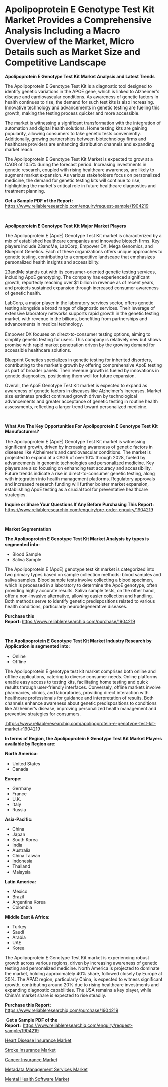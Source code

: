 <p><h1>Apolipoprotein E Genotype Test Kit Market Provides a Comprehensive Analysis Including a Macro Overview of the Market, Micro Details such as Market Size and Competitive Landscape</h1></p><p><strong>Apolipoprotein E Genotype Test Kit Market Analysis and Latest Trends</strong></p>
<p><p>The Apolipoprotein E Genotype Test Kit is a diagnostic tool designed to identify genetic variations in the APOE gene, which is linked to Alzheimer's disease and cardiovascular conditions. As awareness of genetic factors in health continues to rise, the demand for such test kits is also increasing. Innovative technology and advancements in genetic testing are fueling this growth, making the testing process quicker and more accessible.</p><p>The market is witnessing a significant transformation with the integration of automation and digital health solutions. Home testing kits are gaining popularity, allowing consumers to take genetic tests conveniently. Additionally, growing partnerships between biotechnology firms and healthcare providers are enhancing distribution channels and expanding market reach.</p><p>The Apolipoprotein E Genotype Test Kit Market is expected to grow at a CAGR of 10.5% during the forecast period. Increasing investments in genetic research, coupled with rising healthcare awareness, are likely to augment market expansion. As various stakeholders focus on personalized medicine, the demand for genetic testing kits will continue to rise, highlighting the market's critical role in future healthcare diagnostics and treatment planning.</p></p>
<p><strong>Get a Sample PDF of the Report:&nbsp;</strong> <a href="https://www.reliableresearchiq.com/enquiry/request-sample/1904219?utm_campaign=1783&utm_medium=2&utm_source=Github&utm_content=ia&utm_term=24102024&utm_id=apolipoprotein-e-genotype-test-kit">https://www.reliableresearchiq.com/enquiry/request-sample/1904219</a></p>
<p>&nbsp;</p>
<p><strong>Apolipoprotein E Genotype Test Kit Major Market Players</strong></p>
<p><p>The Apolipoprotein E (ApoE) Genotype Test Kit market is characterized by a mix of established healthcare companies and innovative biotech firms. Key players include 23andMe, LabCorp, Empower DX, Mega Genomics, and Blueprint Genetics. Each of these organizations offers unique approaches to genetic testing, contributing to a competitive landscape that emphasizes personalized health insights and accessibility.</p><p>23andMe stands out with its consumer-oriented genetic testing services, including ApoE genotyping. The company has experienced significant growth, reportedly reaching over $1 billion in revenue as of recent years, and projects sustained expansion through increased consumer awareness of genetic health.</p><p>LabCorp, a major player in the laboratory services sector, offers genetic testing alongside a broad range of diagnostic services. Their leverage of extensive laboratory networks supports rapid growth in the genetic testing market, with revenue in the billions, benefiting from partnerships and advancements in medical technology.</p><p>Empower DX focuses on direct-to-consumer testing options, aiming to simplify genetic testing for users. This company is relatively new but shows promise with rapid market penetration driven by the growing demand for accessible healthcare solutions.</p><p>Blueprint Genetics specializes in genetic testing for inherited disorders, contributing to the market's growth by offering comprehensive ApoE testing as part of broader panels. Their revenue growth is fueled by innovations in genetic diagnostics, positioning them well for future expansion.</p><p>Overall, the ApoE Genotype Test Kit market is expected to expand as awareness of genetic factors in diseases like Alzheimer's increases. Market size estimates predict continued growth driven by technological advancements and greater acceptance of genetic testing in routine health assessments, reflecting a larger trend toward personalized medicine.</p></p>
<p>&nbsp;</p>
<p><strong>What Are The Key Opportunities For Apolipoprotein E Genotype Test Kit Manufacturers?</strong></p>
<p><p>The Apolipoprotein E (ApoE) Genotype Test Kit market is witnessing significant growth, driven by increasing awareness of genetic factors in diseases like Alzheimer's and cardiovascular conditions. The market is projected to expand at a CAGR of over 10% through 2028, fueled by advancements in genomic technologies and personalized medicine. Key players are also focusing on enhancing test accuracy and accessibility. Future trends indicate a rise in direct-to-consumer genetic testing, along with integration into health management platforms. Regulatory approvals and increased research funding will further bolster market expansion, establishing ApoE testing as a crucial tool for preventative healthcare strategies.</p></p>
<p><strong>Inquire or Share Your Questions If Any Before Purchasing This Report:</strong> <a href="https://www.reliableresearchiq.com/enquiry/pre-order-enquiry/1904219?utm_campaign=1783&utm_medium=2&utm_source=Github&utm_content=ia&utm_term=24102024&utm_id=apolipoprotein-e-genotype-test-kit">https://www.reliableresearchiq.com/enquiry/pre-order-enquiry/1904219</a></p>
<p>&nbsp;</p>
<p><strong>Market Segmentation</strong></p>
<p><strong>The Apolipoprotein E Genotype Test Kit Market Analysis by types is segmented into:</strong></p>
<p><ul><li>Blood Sample</li><li>Saliva Sample</li></ul></p>
<p><p>The Apolipoprotein E (ApoE) genotype test kit market is categorized into two primary types based on sample collection methods: blood samples and saliva samples. Blood sample tests involve collecting a blood specimen, which is processed in a laboratory to determine the ApoE genotype, often providing highly accurate results. Saliva sample tests, on the other hand, offer a non-invasive alternative, allowing easier collection and handling. Both methods serve to identify genetic predispositions related to various health conditions, particularly neurodegenerative diseases.</p></p>
<p><strong>Purchase this Report:&nbsp;</strong><a href="https://www.reliableresearchiq.com/purchase/1904219?utm_campaign=1783&utm_medium=2&utm_source=Github&utm_content=ia&utm_term=24102024&utm_id=apolipoprotein-e-genotype-test-kit">https://www.reliableresearchiq.com/purchase/1904219</a></p>
<p>&nbsp;</p>
<p><strong>The Apolipoprotein E Genotype Test Kit Market Industry Research by Application is segmented into:</strong></p>
<p><ul><li>Online</li><li>Offline</li></ul></p>
<p><p>The Apolipoprotein E genotype test kit market comprises both online and offline applications, catering to diverse consumer needs. Online platforms enable easy access to testing kits, facilitating home testing and quick results through user-friendly interfaces. Conversely, offline markets involve pharmacies, clinics, and laboratories, providing direct interaction with healthcare professionals for guidance and interpretation of results. Both channels enhance awareness about genetic predispositions to conditions like Alzheimer’s disease, improving personalized health management and preventive strategies for consumers.</p></p>
<p><a href="https://www.reliableresearchiq.com/apolipoprotein-e-genotype-test-kit-market-r1904219?utm_campaign=1783&utm_medium=2&utm_source=Github&utm_content=ia&utm_term=24102024&utm_id=apolipoprotein-e-genotype-test-kit">&nbsp;https://www.reliableresearchiq.com/apolipoprotein-e-genotype-test-kit-market-r1904219</a></p>
<p><strong>In terms of Region, the Apolipoprotein E Genotype Test Kit Market Players available by Region are:</strong></p>
<p>
    <p> <strong> North America: </strong>
        <ul>
            <li>United States</li>
            <li>Canada</li>
        </ul>
        </p> 
    <p> <strong> Europe: </strong>
        <ul>
            <li>Germany</li>
            <li>France</li>
            <li>U.K.</li>
            <li>Italy</li>
            <li>Russia</li>
        </ul>
        </p> 
    <p> <strong> Asia-Pacific: </strong>
        <ul>
            <li>China</li>
            <li>Japan</li>
            <li>South Korea</li>
            <li>India</li>
            <li>Australia</li>
            <li>China Taiwan</li>
            <li>Indonesia</li>
            <li>Thailand</li>
            <li>Malaysia</li>
        </ul>
        </p> 
    <p> <strong> Latin America: </strong>
        <ul>
            <li>Mexico</li>
            <li>Brazil</li>
            <li>Argentina Korea</li>
            <li>Colombia</li>
        </ul>
        </p> 
    <p> <strong> Middle East & Africa: </strong>
        <ul>
            <li>Turkey</li>
            <li>Saudi</li>
            <li>Arabia</li>
            <li>UAE</li>
            <li>Korea</li>
        </ul>
    </p>
    </p>
<p><p>The Apolipoprotein E Genotype Test Kit market is experiencing robust growth across various regions, driven by increasing awareness of genetic testing and personalized medicine. North America is projected to dominate the market, holding approximately 40% share, followed closely by Europe at 30%. The APAC region, particularly China, is expected to witness significant growth, contributing around 20% due to rising healthcare investments and expanding diagnostic capabilities. The USA remains a key player, while China's market share is expected to rise steadily.</p></p>
<p><strong>Purchase this Report: </strong><a href="https://www.reliableresearchiq.com/purchase/1904219?utm_campaign=1783&utm_medium=2&utm_source=Github&utm_content=ia&utm_term=24102024&utm_id=apolipoprotein-e-genotype-test-kit">https://www.reliableresearchiq.com/purchase/1904219</a></p>
<p>&nbsp;<strong>Get a Sample PDF of the Report:&nbsp;&nbsp;</strong><a href="https://www.reliableresearchiq.com/enquiry/request-sample/1904219?utm_campaign=1783&utm_medium=2&utm_source=Github&utm_content=ia&utm_term=24102024&utm_id=apolipoprotein-e-genotype-test-kit">https://www.reliableresearchiq.com/enquiry/request-sample/1904219</a></p>
<p><strong></strong></p>
<p><p><a href="https://www.linkedin.com/pulse/heart-disease-insurance-industry-analysis-report-f9r7f?utm_campaign=1783&utm_medium=2&utm_source=Github&utm_content=ia&utm_term=24102024&utm_id=apolipoprotein-e-genotype-test-kit">Heart Disease Insurance Market</a></p><p><a href="https://www.linkedin.com/pulse/pulse-stroke-insurance-rhythms-change-market-resonance-z4vmf?utm_campaign=1783&utm_medium=2&utm_source=Github&utm_content=ia&utm_term=24102024&utm_id=apolipoprotein-e-genotype-test-kit">Stroke Insurance Market</a></p><p><a href="https://www.linkedin.com/pulse/cancer-insurance-market-research-report-exploring-mfqkf?utm_campaign=1783&utm_medium=2&utm_source=Github&utm_content=ia&utm_term=24102024&utm_id=apolipoprotein-e-genotype-test-kit">Cancer Insurance Market</a></p><p><a href="https://www.linkedin.com/pulse/metadata-management-services-market-strategic-insights-d0vhf?utm_campaign=1783&utm_medium=2&utm_source=Github&utm_content=ia&utm_term=24102024&utm_id=apolipoprotein-e-genotype-test-kit">Metadata Management Services Market</a></p><p><a href="https://www.linkedin.com/pulse/mental-health-software-market-global-share-ranking-overall-0wjkf?utm_campaign=1783&utm_medium=2&utm_source=Github&utm_content=ia&utm_term=24102024&utm_id=apolipoprotein-e-genotype-test-kit">Mental Health Software Market</a></p></p>